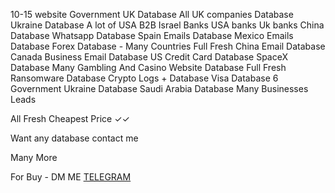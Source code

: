 10-15 website Government UK Database
All UK companies Database 
Ukraine Database
A lot of USA B2B
Israel Banks
USA banks
Uk banks
China Database
Whatsapp Database
Spain Emails Database
Mexico Emails Database
Forex Database - Many Countries Full Fresh
China Email Database
Canada Business Email Database
US Credit Card Database
SpaceX Database
Many Gambling And Casino Website Database Full Fresh
Ransomware Database
Crypto Logs + Database
Visa Database
6 Government Ukraine Database
Saudi Arabia Database
Many Businesses Leads

All Fresh 
Cheapest Price ✓✓

Want any database contact me

Many More

For Buy - DM ME [TELEGRAM](https://t.me/uncodeboss)
